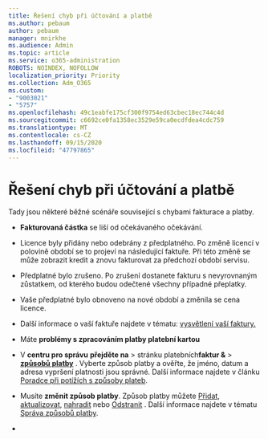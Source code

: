 ```yaml
---
title: Řešení chyb při účtování a platbě
ms.author: pebaum
author: pebaum
manager: mnirkhe
ms.audience: Admin
ms.topic: article
ms.service: o365-administration
ROBOTS: NOINDEX, NOFOLLOW
localization_priority: Priority
ms.collection: Adm_O365
ms.custom:
- "9003021"
- "5757"
ms.openlocfilehash: 49c1eabfe175cf300f9754ed63cbec18ec744c4d
ms.sourcegitcommit: c6692ce0fa1358ec3529e59ca0ecdfdea4cdc759
ms.translationtype: MT
ms.contentlocale: cs-CZ
ms.lasthandoff: 09/15/2020
ms.locfileid: "47797865"
---
```

# <a name="resolving-billing-and-payment-errors"></a>Řešení chyb při účtování a platbě

Tady jsou některé běžné scénáře související s chybami fakturace a platby.

- **Fakturovaná částka** se liší od očekávaného očekávání.
- Licence byly přidány nebo odebrány z předplatného. Po změně licencí v polovině období se to projeví na následující faktuře. Při této změně se může zobrazit kredit a znovu fakturovat za předchozí období servisu.
- Předplatné bylo zrušeno. Po zrušení dostanete fakturu s nevyrovnaným zůstatkem, od kterého budou odečtené všechny případné přeplatky.
- Vaše předplatné bylo obnoveno na nové období a změnila se cena licence.
- Další informace o vaší faktuře najdete v tématu:  [vysvětlení vaší faktury.](https://docs.microsoft.com/microsoft-365/commerce/billing-and-payments/understand-your-invoice2)
- Máte  **problémy s zpracováním platby platební kartou**
- V **centru pro správu** **přejděte na**   >   stránku platebních**faktur &**   >   **[způsobů platby](https://go.microsoft.com/fwlink/p/?linkid=2018806)** . Vyberte způsob platby a ověřte, že jméno, datum a adresa vypršení platnosti jsou správné. Další informace najdete v článku  [Poradce při potížích s způsoby plateb](https://docs.microsoft.com/microsoft-365/commerce/billing-and-payments/manage-payment-methods#troubleshoot-payment-methods).

- Musíte  **změnit způsob platby**. Způsob platby můžete [Přidat](https://docs.microsoft.com/microsoft-365/commerce/billing-and-payments/manage-payment-methods?view=o365-worldwide#add-a-payment-method),  [aktualizovat](https://docs.microsoft.com/microsoft-365/commerce/billing-and-payments/manage-payment-methods?view=o365-worldwide#update-payment-method-details),  [nahradit](https://docs.microsoft.com/microsoft-365/commerce/billing-and-payments/manage-payment-methods?view=o365-worldwide#replace-a-payment-method)  nebo  [Odstranit](https://docs.microsoft.com/microsoft-365/commerce/billing-and-payments/manage-payment-methods?view=o365-worldwide#delete-a-payment-method)  . Další informace najdete v tématu  [Správa způsobů platby](https://docs.microsoft.com/microsoft-365/commerce/billing-and-payments/manage-payment-methods?view=o365-worldwide).
- 